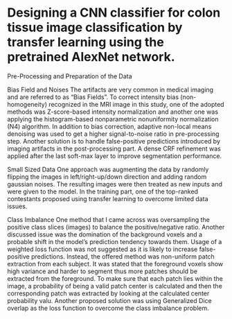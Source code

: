 # Designing a CNN classifier for colon tissue image classification by transfer learning using the pretrained AlexNet network.

Pre-Processing and Preparation of the Data

Bias Field and Noises
The artifacts are very common in medical imaging and are referred to as “Bias Fields”. To correct intensity bias (non-homogeneity) recognized in the MRI image in this study, one of the adopted methods was Z-score-based intensity normalization and another one was applying the histogram-based nonparametric nonuniformity normalization (N4) algorithm. In addition to bias correction, adaptive non-local means denoising was used to get a higher signal-to-noise ratio in pre-processing step. Another solution is to handle false-positive predictions introduced by imaging artifacts in the post-processing part. A dense CRF refinement was applied after the last soft-max layer to improve segmentation performance.

Small Sized Data
One approach was augmenting the data by randomly flipping the images in left/right-up/down direction and adding random gaussian noises. The resulting images were then treated as new inputs and were given to the model. In the training part, one of the top-ranked contestants proposed using transfer learning to overcome limited data issues.	

Class Imbalance
One method that I came across was oversampling the positive class slices (images) to balance the positive/negative ratio. Another discussed issue was the domination of the background voxels and a probable shift in the model’s prediction tendency towards them. Usage of a weighted loss function was not suggested as it is likely to increase false-positive predictions. Instead, the offered method was non-uniform patch extraction from each subject. It was stated that the foreground voxels show high variance and harder to segment thus more patches should be extracted from the foreground. To make sure that each patch lies within the image, a probability of being a valid patch center is calculated and then the corresponding patch was extracted by looking at the calculated center probability valu. Another proposed solution was using Generalized Dice overlap as the loss function to overcome the class imbalance problem.  
